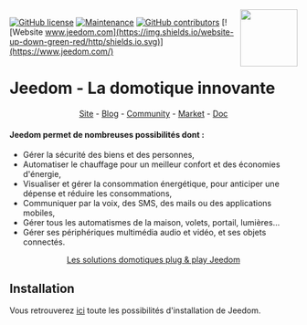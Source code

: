 
<img align="right" src="https://www.jeedom.com/site/logo.png" width="100">

[![GitHub license](https://img.shields.io/badge/License-GPL%20v3-blue.svg)](https://github.com/jeedom/core/blob/master/LICENSE)
[![Maintenance](https://img.shields.io/badge/Maintained%3F-yes-green.svg)](https://github.com/jeedom/core/graphs/commit-activity)
[![GitHub contributors](https://img.shields.io/github/contributors/jeedom/core.svg)](https://github.com/jeedom/core/graphs/contributors/)
[![Website www.jeedom.com](https://img.shields.io/website-up-down-green-red/http/shields.io.svg)](https://www.jeedom.com/)

# Jeedom - La domotique innovante
<p align="center">
<a href="https://www.jeedom.com/">Site</a>  -
<a href="https://blog.jeedom.com/">Blog</a>  -
<a href="https://community.jeedom.com/">Community</a>  -
<a href="https://market.jeedom.com/">Market</a>  -
<a href="https://doc.jeedom.com/">Doc</a>
</p>

#### Jeedom permet de nombreuses possibilités dont :
-   Gérer la sécurité des biens et des personnes,
-   Automatiser le chauffage pour un meilleur confort et des économies d'énergie,
-   Visualiser et gérer la consommation énergétique, pour anticiper une dépense et réduire les consommations,
-   Communiquer par la voix, des SMS, des mails ou des applications mobiles,
-   Gérer tous les automatismes de la maison, volets, portail, lumières...
-   Gérer ses périphériques multimédia audio et vidéo, et ses objets connectés.

<p align="center">
<a href="https://www.jeedom.com/site/fr/box.html">Les solutions domotiques plug & play Jeedom</a>
</p>

## Installation

Vous retrouverez [ici](https://doc.jeedom.com/fr_FR/installation/) toute les possibilités d'installation de Jeedom.
